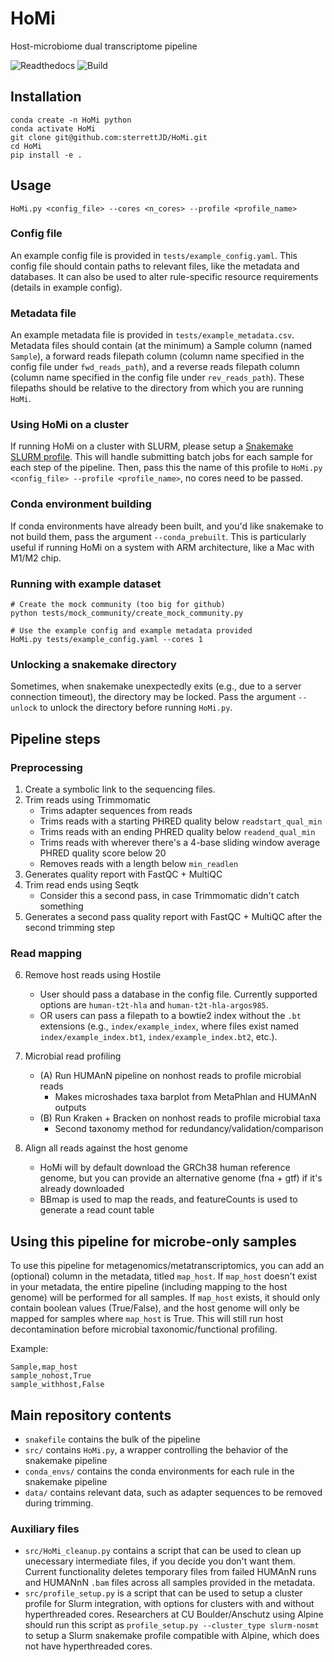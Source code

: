 # HoMi
Host-microbiome dual transcriptome pipeline

![Readthedocs](https://readthedocs.org/projects/homi-pipeline/badge/)
![Build](https://github.com/sterrettJD/HoMi/actions/workflows/pytest.yaml/badge.svg)

## Installation
```
conda create -n HoMi python
conda activate HoMi
git clone git@github.com:sterrettJD/HoMi.git
cd HoMi
pip install -e .
```

## Usage
```
HoMi.py <config_file> --cores <n_cores> --profile <profile_name>
```

### Config file
An example config file is provided in `tests/example_config.yaml`. This config file should contain paths to relevant files, like the metadata and databases. It can also be used to alter rule-specific resource requirements (details in example config).

### Metadata file
An example metadata file is provided in `tests/example_metadata.csv`.
Metadata files should contain (at the minimum) a Sample column (named `Sample`), a forward reads filepath column (column name specified in the config file under `fwd_reads_path`), and a reverse reads filepath column (column name specified in the config file under `rev_reads_path`). These filepaths should be relative to the directory from which you are running `HoMi`.

### Using HoMi on a cluster
If running HoMi on a cluster with SLURM, please setup a [Snakemake SLURM profile](https://github.com/Snakemake-Profiles/slurm). This will handle submitting batch jobs for each sample for each step of the pipeline. Then, pass this the name of this profile to `HoMi.py <config_file> --profile <profile_name>`, no cores need to be passed.

### Conda environment building
If conda environments have already been built, and you'd like snakemake to not build them, pass the argument `--conda_prebuilt`. This is particularly useful if running HoMi on a system with ARM architecture, like a Mac with M1/M2 chip. 

### Running with example dataset
```
# Create the mock community (too big for github)
python tests/mock_community/create_mock_community.py

# Use the example config and example metadata provided
HoMi.py tests/example_config.yaml --cores 1
```

### Unlocking a snakemake directory
Sometimes, when snakemake unexpectedly exits (e.g., due to a server connection timeout), the directory may be locked. Pass the argument `--unlock` to unlock the directory before running `HoMi.py`.

## Pipeline steps
### Preprocessing
1. Create a symbolic link to the sequencing files.
2. Trim reads using Trimmomatic
    - Trims adapter sequences from reads
    - Trims reads with a starting PHRED quality below `readstart_qual_min`
    - Trims reads with an ending PHRED quality below `readend_qual_min`
    - Trims reads with wherever there's a 4-base sliding window average PHRED quality score below 20
    - Removes reads with a length below `min_readlen`
3. Generates quality report with FastQC + MultiQC
4. Trim read ends using Seqtk
    - Consider this a second pass, in case Trimmomatic didn't catch something
5. Generates a second pass quality report with FastQC + MultiQC after the second trimming step

### Read mapping
6. Remove host reads using Hostile
    - User should pass a database in the config file. Currently supported options are `human-t2t-hla` and `human-t2t-hla-argos985`.
    - OR users can pass a filepath to a bowtie2 index without the `.bt` extensions (e.g., `index/example_index`, where files exist named `index/example_index.bt1`, `index/example_index.bt2`, etc.).
7. Microbial read profiling
    - (A) Run HUMAnN pipeline on nonhost reads to profile microbial reads
        - Makes microshades taxa barplot from MetaPhlan and HUMAnN outputs
    - (B) Run Kraken + Bracken on nonhost reads to profile microbial taxa 
        - Second taxonomy method for redundancy/validation/comparison

8. Align all reads against the host genome
    - HoMi will by default download the GRCh38 human reference genome, but you can provide an alternative genome (fna + gtf) if it's already downloaded
    - BBmap is used to map the reads, and featureCounts is used to generate a read count table


## Using this pipeline for microbe-only samples 
To use this pipeline for metagenomics/metatranscriptomics, you can add an (optional) column in the metadata, titled `map_host`. If `map_host` doesn't exist in your metadata, the entire pipeline (including mapping to the host genome) will be performed for all samples. If `map_host` exists, it should only contain boolean values (True/False), and the host genome will only be mapped for samples where `map_host` is True. This will still run host decontamination before microbial taxonomic/functional profiling.

Example:
```
Sample,map_host 
sample_nohost,True 
sample_withhost,False
```

## Main repository contents
- `snakefile` contains the bulk of the pipeline
- `src/` contains `HoMi.py`, a wrapper controlling the behavior of the snakemake pipeline
- `conda_envs/` contains the conda environments for each rule in the snakemake pipeline
- `data/` contains relevant data, such as adapter sequences to be removed during trimming.

### Auxiliary files
- `src/HoMi_cleanup.py` contains a script that can be used to clean up unecessary intermediate files, if you decide you don't want them. Current functionality deletes temporary files from failed HUMAnN runs and HUMANnN `.bam` files across all samples provided in the metadata.
- `src/profile_setup.py` is a script that can be used to setup a cluster profile for Slurm integration, with options for clusters with and without hyperthreaded cores. Researchers at CU Boulder/Anschutz using Alpine should run this script as `profile_setup.py --cluster_type slurm-nosmt` to setup a Slurm snakemake profile compatible with Alpine, which does not have hyperthreaded cores.
